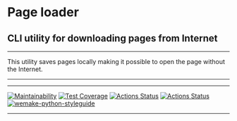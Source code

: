 # Page loader #

## CLI utility for downloading pages from Internet ##

***
This utility saves pages locally making it possible to open the page without the Internet.
***

***
[![Maintainability](https://api.codeclimate.com/v1/badges/6f3d48e896287ae9a113/maintainability)](https://codeclimate.com/github/StrakhovRoman/python-project-lvl3/maintainability)
[![Test Coverage](https://api.codeclimate.com/v1/badges/6f3d48e896287ae9a113/test_coverage)](https://codeclimate.com/github/StrakhovRoman/python-project-lvl3/test_coverage)
[![Actions Status](https://github.com/StrakhovRoman/python-project-lvl2/workflows/PythonCI/badge.svg)](https://github.com/StrakhovRoman/python-project-lvl2/actions)
[![Actions Status](https://github.com/StrakhovRoman/python-project-lvl3/workflows/hexlet-check/badge.svg)](https://github.com/StrakhovRoman/python-project-lvl3/actions)
[![wemake-python-styleguide](https://img.shields.io/badge/style-wemake-000000.svg)](https://github.com/wemake-services/wemake-python-styleguide)  
***
